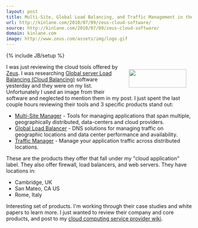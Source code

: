 ```yaml
---
layout: post
title: Multi-Site, Global Load Balancing, and Traffic Management in the Clouds
url: http://kinlane.com/2010/07/09/zeus-cloud-software/
source: http://kinlane.com/2010/07/09/zeus-cloud-software/
domain: kinlane.com
image: http://www.zeus.com/assets/img/logo.gif
---
```

{% include JB/setup %}<p><!DOCTYPE html PUBLIC "-//W3C//DTD XHTML 1.0 Transitional//EN"
    "http://www.w3.org/TR/xhtml1/DTD/xhtml1-transitional.dtd">
<html xmlns="http://www.w3.org/1999/xhtml">
  <head>
    <title></title>
  </head>
  <body>
    <img class="alignnone" style="padding: 15px;" title="Zeus Software" src="http://www.zeus.com/assets/img/logo.gif" alt="" width="156" height="50" align="right" />I was just reviewing the cloud
    tools offered by <a href="http://www.zeus.com/" target="_blank">Zeus</a>. I was researching <a href="http://www.kinlane.com/category/global-server-load-balancing/">Global server Load Balancing
    (Cloud Balancing)</a> software yesterday and they were on my list. Unfortunately I used an image from their software and neglected to mention them in my post. I just spent the last couple hours
    reviewing their tools and 3 specific products stand out:
    <ul class="mainlist">
      <li>
        <a href="http://www.zeus.com/products/multi-site-manager/index.html" target="_blank">Multi-Site Manager</a> - Tools for managing applications that span multiple, geographically distributed,
        data-centers and cloud providers.
      </li>
      <li>
        <a href="http://www.zeus.com/products/global-load-balancer/index.html" target="_blank">Global Load Balancer</a> - DNS solutions for managing traffic on geographic locations and data center
        performance and availability.
      </li>
      <li>
        <a href="http://www.zeus.com/products/traffic-manager/index.html" target="_blank">Traffic Manager</a> - Manage your application traffic across distributed locations.
      </li>
    </ul>These are the products they offer that fall under my "cloud application" label. They also offer firewall, load balancers, and web servers. They have locations in:
    <ul class="mainlist">
      <li>Cambridge, UK
      </li>
      <li>San Mateo, CA US
      </li>
      <li>Rome, Italy
      </li>
    </ul>Interesting set of products. I'm working through their case studies and white papers to learn more. I just wanted to review their company and core products, and post to my <a href=
    "http://sites.google.com/a/kinlane.com/cloud-computing/players/zeus" target="_blank">cloud computing service provider wiki</a>.
  </body>
</html></p>

